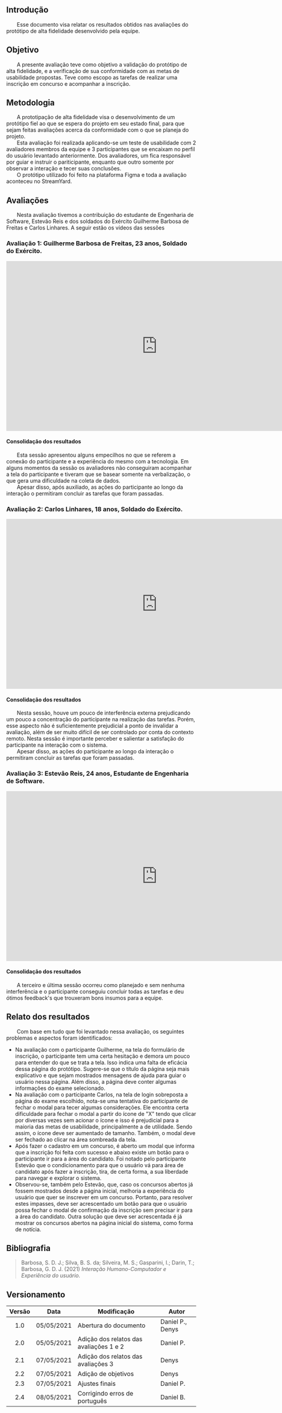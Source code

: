 ## Introdução
&emsp;&emsp;Esse documento visa relatar os resultados obtidos nas avaliações do protótipo de alta fidelidade desenvolvido pela equipe.

## Objetivo
&emsp;&emsp;A presente avaliação teve como objetivo a validação do protótipo de alta fidelidade, e a verificação de sua conformidade com as metas de usabilidade propostas. Teve como escopo as tarefas de realizar uma inscrição em concurso e acompanhar a inscrição.

## Metodologia
&emsp;&emsp;A prototipação de alta fidelidade visa o desenvolvimento de um protótipo fiel ao que se espera do projeto em seu estado final, para que sejam feitas avaliações acerca da conformidade com o que se planeja do projeto.<br>
&emsp;&emsp;Esta avaliação foi realizada aplicando-se um teste de usabilidade com 2 avaliadores membros da equipe e 3 participantes que se encaixam no perfil do usuário levantado anteriormente. Dos avaliadores, um fica responsável por guiar e instruir o pariticipante, enquanto que outro somente por observar a interação e tecer suas conclusões.<br>
&emsp;&emsp;O protótipo utilizado foi feito na plataforma Figma e toda a avaliação aconteceu no StreamYard.<br>

## Avaliações
&emsp;&emsp;Nesta avaliação tivemos a contribuição do estudante de Engenharia de Software, Estevão Reis e dos soldados do Exército Guilherme Barbosa de Freitas e Carlos Linhares. A seguir estão os vídeos das sessões

### Avaliação 1: Guilherme Barbosa de Freitas, 23 anos, Soldado do Exército.
<iframe width="800" height="450" src="https://www.youtube.com/embed/wj61IlTVyoc" title="YouTube video player" frameborder="0" allow="accelerometer; autoplay; clipboard-write; encrypted-media; gyroscope; picture-in-picture" allowfullscreen></iframe>

#### Consolidação dos resultados
&emsp;&emsp;Esta sessão apresentou alguns empecilhos no que se referem a conexão do participante e a experiência do mesmo com a tecnologia. Em alguns momentos da sessão os avaliadores não conseguiram acompanhar a tela do participante e tiveram que se basear somente na verbalização, o que gera uma dificuldade na coleta de dados.<br>
&emsp;&emsp;Apesar disso, após auxiliado, as ações do participante ao longo da interação o permitiram concluir as tarefas que foram passadas.

### Avaliação 2: Carlos Linhares, 18 anos, Soldado do Exército.
<iframe width="800" height="450" src="https://www.youtube.com/embed/vMmES7BT3nQ" title="YouTube video player" frameborder="0" allow="accelerometer; autoplay; clipboard-write; encrypted-media; gyroscope; picture-in-picture" allowfullscreen></iframe>

#### Consolidação dos resultados
&emsp;&emsp;Nesta sessão, houve um pouco de interferência externa prejudicando um pouco a concentração do participante na realização das tarefas. Porém, esse aspecto não é suficientemente prejudicial a ponto de invalidar a avaliação, além de ser muito difícil de ser controlado por conta do contexto remoto. Nesta sessão é importante perceber e salientar a satisfação do participante na interação com o sistema.<br>
&emsp;&emsp;Apesar disso, as ações do participante ao longo da interação o permitiram concluir as tarefas que foram passadas.

### Avaliação 3: Estevão Reis, 24 anos, Estudante de Engenharia de Software.
<iframe width="800" height="450" src="https://www.youtube.com/embed/2e4eg34sMhg" title="YouTube video player" frameborder="0" allow="accelerometer; autoplay; clipboard-write; encrypted-media; gyroscope; picture-in-picture" allowfullscreen></iframe>

#### Consolidação dos resultados
&emsp;&emsp;A terceiro e última sessão ocorreu como planejado e sem nenhuma interferência e o participante conseguiu concluir todas as tarefas e deu ótimos feedback's que trouxeram bons insumos para a equipe.

## Relato dos resultados
&emsp;&emsp;Com base em tudo que foi levantado nessa avaliação, os seguintes problemas e aspectos foram identificados:

- Na avaliação com o participante Guilherme, na tela do formulário de inscrição, o participante tem uma certa hesitação e demora um pouco para entender do que se trata a tela. Isso indica uma falta de eficácia dessa página do protótipo. Sugere-se que o título da página seja mais explicativo e que sejam mostrados mensagens de ajuda para guiar o usuário nessa página. Além disso, a página deve conter algumas informações do exame selecionado.<br>
- Na avaliação com o participante Carlos, na tela de login sobreposta a página do exame escolhido, nota-se uma tentativa do participante de fechar o modal para tecer algumas considerações. Ele encontra certa dificuldade para fechar o modal a partir do ícone de "X" tendo que clicar por diversas vezes sem acionar o ícone e isso é prejudicial para a maioria das metas de usabilidade, principalmente a de utilidade. Sendo assim, o ícone deve ser aumentado de tamanho. Também, o modal deve ser fechado ao clicar na área sombreada da tela.<br>
- Após fazer o cadastro em um concurso, é aberto um modal que informa que a inscrição foi feita com sucesso e abaixo existe um botão para o participante ir para a área do candidato. Foi notado pelo participante Estevão que o condicionamento para que o usuário vá para área de candidato após fazer a inscrição, tira, de certa forma, a sua liberdade para navegar e explorar o sistema. <br>
- Observou-se, também pelo Estevão, que, caso os concursos abertos já fossem mostrados desde a página inicial, melhoria a experiência do usuário que quer se inscrever em um concurso. Portanto, para resolver estes impasses, deve ser acrescentado um botão para que o usuário possa fechar o modal de confirmação da inscrição sem precisar ir para a área do candidato. Outra solução que deve ser acrescentada é já mostrar os concursos abertos na página inicial do sistema, como forma de notícia. <br> 

## Bibliografia
> Barbosa, S. D. J.; Silva, B. S. da; Silveira, M. S.; Gasparini, I.; Darin, T.; Barbosa, G. D. J. (2021) *Interação Humano-Computador e Experiência do usuário.*

## Versionamento
|Versão|Data|Modificação|Autor|
|:-:|--|--|--|
|1.0|05/05/2021|Abertura do documento|Daniel P., Denys|
|2.0|05/05/2021|Adição dos relatos das avaliações 1 e 2|Daniel P.|
|2.1|07/05/2021|Adição dos relatos das avaliações 3|Denys|
|2.2|07/05/2021|Adição de objetivos|Denys|
|2.3|07/05/2021|Ajustes finais| Daniel P.|
|2.4|08/05/2021|Corrigindo erros de português| Daniel B.|

